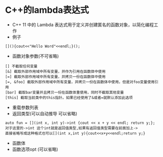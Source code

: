 # C++的lambda表达式
+ C++ 11 中的 Lambda 表达式用于定义并创建匿名的函数对象，以简化编程工作
+ 例子
```
[](){cout<<"Hello Word"<<endl;}();
```
+ 函数对象参数(不可省略)
```
[] 不截取任何变量
[&] 截取外部作用域中所有变量，并作为引用在函数体中使用
[=] 截取外部作用域中所有变量，并拷贝一份在函数体中使用
[=, &foo] 截取外部作用域中所有变量，并拷贝一份在函数体中使用，但是对foo变量使用引用
[bar] 截取bar变量并且拷贝一份在函数体重使用，同时不截取其他变量
[this] 截取当前类中的this指针。如果已经使用了&或者=就默认添加此选项
```
+ 重载参数列表
+ 返回类型(可以自动推导 可以省略)
```
auto fun = [](int x, int y)->int {cout << x + y << endl; return y;};
对于这里的->int 这个int就是返回值类型,如果有返回值类型需要在前面加上->
直接省略写成这种格式也可以[](int x,int y){cout<<x+y<<endl;return y;}
```
+ 函数体
+ 函数选项opt (可以省略)

